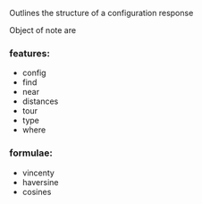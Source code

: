 Outlines the structure of a configuration response

Object of note are
### features:
- config
- find
- near
- distances
- tour
- type
- where
### formulae:
- vincenty
- haversine
- cosines